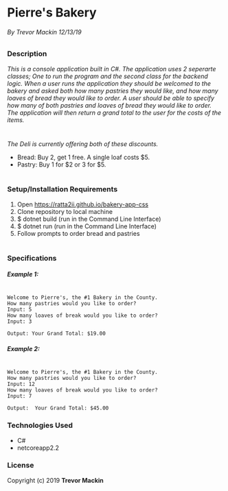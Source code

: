 # **Pierre's Bakery**

###### By Trevor Mackin 12/13/19  

### **Description**

_This is a console application built in C#. The application uses 2 seperarte classes; One to run the program and the second class for the backend logic. When a user runs the application they should be welcomed to the bakery and asked both how many pastries they would like, and how many loaves of bread they would like to order. A user should be able to specify how many of both pastries and loaves of bread they would like to order. The application will then return a grand total to the user for the costs of the items._
#
_The  Deli is currently offering both of these discounts._
* Bread: Buy 2, get 1 free. A single loaf costs $5.
* Pastry: Buy 1 for \$2 or 3 for $5.

#
###  **Setup/Installation Requirements**

1. Open https://ratta2ii.github.io/bakery-app-css
2. Clone repository to local machine
3. $ dotnet build (run in the Command Line Interface)
4. $ dotnet run (run in the Command Line Interface)
5. Follow prompts to order bread and pastries

#
### **Specifications**
##### Example 1:
# 
####
    Welcome to Pierre's, the #1 Bakery in the County.
    How many pastries would you like to order? 
    Input: 5
    How many loaves of break would you like to order?
    Input: 3
    
    Output: Your Grand Total: $19.00
    
##### Example 2:
#

    Welcome to Pierre's, the #1 Bakery in the County.
    How many pastries would you like to order? 
    Input: 12
    How many loaves of break would you like to order?
    Input: 7
    
    Output:  Your Grand Total: $45.00
    
### **Technologies Used**

* C#
* netcoreapp2.2

### **License**

Copyright (c) 2019 **Trevor Mackin**